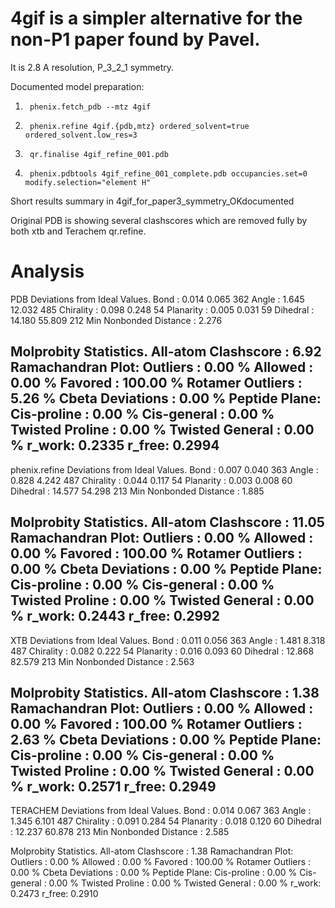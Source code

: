 # 4gif is a simpler alternative for the non-P1 paper found by Pavel.

It is 2.8 A resolution, P_3_2_1 symmetry.

Documented model preparation:

1.      phenix.fetch_pdb --mtz 4gif

2.      phenix.refine 4gif.{pdb,mtz} ordered_solvent=true ordered_solvent.low_res=3

3.      qr.finalise 4gif_refine_001.pdb

4.      phenix.pdbtools 4gif_refine_001_complete.pdb occupancies.set=0 modify.selection="element H"

Short results summary in 4gif_for_paper3_symmetry_OKdocumented

Original PDB is showing several clashscores which are removed fully by both xtb and Terachem qr.refine.

# Analysis

PDB
Deviations from Ideal Values.
  Bond      :  0.014   0.065    362
  Angle     :  1.645  12.032    485
  Chirality :  0.098   0.248     54
  Planarity :  0.005   0.031     59
  Dihedral  : 14.180  55.809    212
  Min Nonbonded Distance : 2.276

Molprobity Statistics.
  All-atom Clashscore : 6.92
  Ramachandran Plot:
    Outliers :  0.00 %
    Allowed  :  0.00 %
    Favored  : 100.00 %
  Rotamer Outliers :  5.26 %
  Cbeta Deviations :  0.00 %
  Peptide Plane:
    Cis-proline     : 0.00 %
    Cis-general     : 0.00 %
    Twisted Proline : 0.00 %
    Twisted General : 0.00 %
  r_work: 0.2335
  r_free: 0.2994
---------
phenix.refine
Deviations from Ideal Values.
  Bond      :  0.007   0.040    363
  Angle     :  0.828   4.242    487
  Chirality :  0.044   0.117     54
  Planarity :  0.003   0.008     60
  Dihedral  : 14.577  54.298    213
  Min Nonbonded Distance : 1.885

Molprobity Statistics.
  All-atom Clashscore : 11.05
  Ramachandran Plot:
    Outliers :  0.00 %
    Allowed  :  0.00 %
    Favored  : 100.00 %
  Rotamer Outliers :  0.00 %
  Cbeta Deviations :  0.00 %
  Peptide Plane:
    Cis-proline     : 0.00 %
    Cis-general     : 0.00 %
    Twisted Proline : 0.00 %
    Twisted General : 0.00 %
  r_work: 0.2443
  r_free: 0.2992
----
XTB
Deviations from Ideal Values.
  Bond      :  0.011   0.056    363
  Angle     :  1.481   8.318    487
  Chirality :  0.082   0.222     54
  Planarity :  0.016   0.093     60
  Dihedral  : 12.868  82.579    213
  Min Nonbonded Distance : 2.563

Molprobity Statistics.
  All-atom Clashscore : 1.38
  Ramachandran Plot:
    Outliers :  0.00 %
    Allowed  :  0.00 %
    Favored  : 100.00 %
  Rotamer Outliers :  2.63 %
  Cbeta Deviations :  0.00 %
  Peptide Plane:
    Cis-proline     : 0.00 %
    Cis-general     : 0.00 %
    Twisted Proline : 0.00 %
    Twisted General : 0.00 %
  r_work: 0.2571
  r_free: 0.2949
-----
TERACHEM
Deviations from Ideal Values.
  Bond      :  0.014   0.067    363
  Angle     :  1.345   6.101    487
  Chirality :  0.091   0.284     54
  Planarity :  0.018   0.120     60
  Dihedral  : 12.237  60.878    213
  Min Nonbonded Distance : 2.585

Molprobity Statistics.
  All-atom Clashscore : 1.38
  Ramachandran Plot:
    Outliers :  0.00 %
    Allowed  :  0.00 %
    Favored  : 100.00 %
  Rotamer Outliers :  0.00 %
  Cbeta Deviations :  0.00 %
  Peptide Plane:
    Cis-proline     : 0.00 %
    Cis-general     : 0.00 %
    Twisted Proline : 0.00 %
    Twisted General : 0.00 %
  r_work: 0.2473
  r_free: 0.2910
